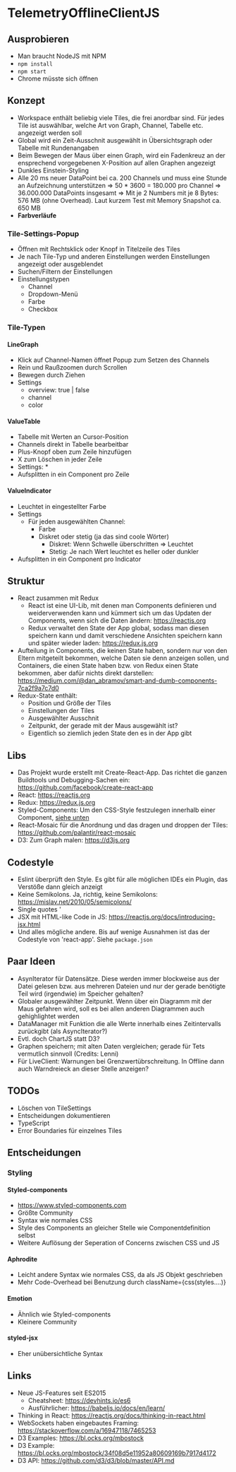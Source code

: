 # TelemetryOfflineClientJS

## Ausprobieren
* Man braucht NodeJS mit NPM
* `npm install`
* `npm start`
* Chrome müsste sich öffnen

## Konzept
* Workspace enthält beliebig viele Tiles, die frei anordbar sind. Für jedes Tile ist auswählbar, welche Art von Graph, Channel, Tabelle etc. angezeigt werden soll
* Global wird ein Zeit-Ausschnit ausgewählt in Übersichtsgraph oder Tabelle mit Rundenangaben
* Beim Bewegen der Maus über einen Graph, wird ein Fadenkreuz an der ensprechend vorgegebenen X-Position auf allen Graphen angezeigt
* Dunkles Einstein-Styling
* Alle 20 ms neuer DataPoint bei ca. 200 Channels und muss eine Stunde an Aufzeichnung unterstützen => 50 * 3600 = 180.000 pro Channel => 36.000.000 DataPoints insgesamt => Mit je 2 Numbers mit je 8 Bytes: 576 MB (ohne Overhead). Laut kurzem Test mit Memory Snapshot ca. 650 MB
* **Farbverläufe**

### Tile-Settings-Popup
* Öffnen mit Rechtsklick oder Knopf in Titelzeile des Tiles
* Je nach Tile-Typ und anderen Einstellungen werden Einstellungen angezeigt oder ausgeblendet
* Suchen/Filtern der Einstellungen
* Einstellungstypen
    * Channel
    * Dropdown-Menü
    * Farbe
    * Checkbox

### Tile-Typen

#### LineGraph
* Klick auf Channel-Namen öffnet Popup zum Setzen des Channels
* Rein und Raußzoomen durch Scrollen
* Bewegen durch Ziehen
* Settings
    * overview: true | false
    * channel
    * color

#### ValueTable
* Tabelle mit Werten an Cursor-Position
* Channels direkt in Tabelle bearbeitbar
* Plus-Knopf oben zum Zeile hinzufügen
* X zum Löschen in jeder Zeile
* Settings:
    * 
* Aufsplitten in ein Component pro Zeile

#### ValueIndicator
* Leuchtet in eingestellter Farbe
* Settings
    * Für jeden ausgewählten Channel:
        * Farbe
        * Diskret oder stetig (ja das sind coole Wörter)
            * Diskret: Wenn Schwelle überschritten => Leuchtet
            * Stetig: Je nach Wert leuchtet es heller oder dunkler
* Aufsplitten in ein Component pro Indicator

## Struktur
* React zusammen mit Redux
    * React ist eine UI-Lib, mit denen man Components definieren und weiderverwenden kann und kümmert sich um das Updaten der Components, wenn sich die Daten ändern: https://reactjs.org
    * Redux verwaltet den State der App global, sodass man diesen speichern kann und damit verschiedene Ansichten speichern kann und später wieder laden: https://redux.js.org
* Aufteilung in Components, die keinen State haben, sondern nur von den Eltern mitgeteilt bekommen, welche Daten sie denn anzeigen sollen, und Containers, die einen State haben bzw. von Redux einen State bekommen, aber dafür nichts direkt darstellen: https://medium.com/@dan_abramov/smart-and-dumb-components-7ca2f9a7c7d0
* Redux-State enthält:
    * Position und Größe der Tiles
    * Einstellungen der Tiles
    * Ausgewählter Ausschnit
    * Zeitpunkt, der gerade mit der Maus ausgewählt ist?
    * Eigentlich so ziemlich jeden State den es in der App gibt

## Libs
* Das Projekt wurde erstellt mit Create-React-App. Das richtet die ganzen Buildtools und Debugging-Sachen ein: https://github.com/facebook/create-react-app
* React: https://reactjs.org
* Redux: https://redux.js.org
* Styled-Components: Um den CSS-Style festzulegen innerhalb einer Component, [siehe unten](#Styled-components)
* React-Mosaic für die Anordnung und das dragen und droppen der Tiles: https://github.com/palantir/react-mosaic
* D3: Zum Graph malen: https://d3js.org

## Codestyle
* Eslint überprüft den Style. Es gibt für alle möglichen IDEs ein Plugin, das Verstöße dann gleich anzeigt
* Keine Semikolons. Ja, richtig, keine Semikolons: https://mislav.net/2010/05/semicolons/
* Single quotes '
* JSX mit HTML-like Code in JS: https://reactjs.org/docs/introducing-jsx.html
* Und alles mögliche andere. Bis auf wenige Ausnahmen ist das der Codestyle von 'react-app'. Siehe `package.json`


## Paar Ideen
* AsynIterator für Datensätze. Diese werden immer blockweise aus der Datei gelesen bzw. aus mehreren Dateien und nur der gerade benötigte Teil wird (irgendwie) im Speicher gehalten?
* Globaler ausgewählter Zeitpunkt. Wenn über ein Diagramm mit der Maus gefahren wird, soll es bei allen anderen Diagrammen auch gehighlightet werden
* DataManager mit Funktion die alle Werte innerhalb eines Zeitintervalls zurückgibt (als AsyncIterator?)
* Evtl. doch ChartJS statt D3?
* Graphen speichern; mit alten Daten vergleichen; gerade für Tets vermutlich sinnvoll (Credits: Lenni)
* Für LiveClient: Warnungen bei Grenzwertübrschreitung. In Offline dann auch Warndreieck an dieser Stelle anzeigen?

## TODOs
* Löschen von TileSettings
* Entscheidungen dokumentieren
* TypeScript
* Error Boundaries für einzelnes Tiles

## Entscheidungen

### Styling

#### Styled-components
* https://www.styled-components.com
* Größte Community
* Syntax wie normales CSS
* Style des Components an gleicher Stelle wie Componentdefinition selbst
* Weitere Auflösung der Seperation of Concerns zwischen CSS und JS

#### Aphrodite
* Leicht andere Syntax wie normales CSS, da als JS Objekt geschrieben
* Mehr Code-Overhead bei Benutzung durch className={css(styles.…)}

#### Emotion
* Ähnlich wie Styled-components
* Kleinere Community

#### styled-jsx
* Eher unübersichtliche Syntax

## Links
* Neue JS-Features seit ES2015
    * Cheatsheet: https://devhints.io/es6
    * Ausführlicher: https://babeljs.io/docs/en/learn/
* Thinking in React: https://reactjs.org/docs/thinking-in-react.html
* WebSockets haben eingebautes Framing: https://stackoverflow.com/a/16947118/7465253
* D3 Examples: https://bl.ocks.org/mbostock
* D3 Example: https://bl.ocks.org/mbostock/34f08d5e11952a80609169b7917d4172
* D3 API: https://github.com/d3/d3/blob/master/API.md
